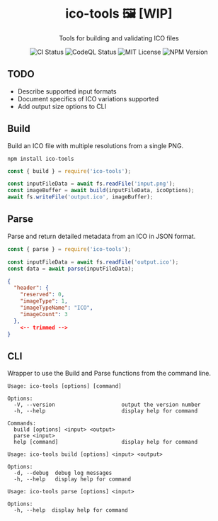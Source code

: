 <p align="center"><h1 align="center">
  ico-tools 🖼 [WIP]
</h1>

<p align="center">
  Tools for building and validating ICO files
</p>

<p align="center">
  <img src="https://github.com/jarrodconnolly/ico-tools/workflows/Node.js%20CI/badge.svg" alt="CI Status"/>
  <img src="https://github.com/jarrodconnolly/ico-tools/workflows/CodeQL/badge.svg" alt="CodeQL Status"/>
  <img src="https://badgen.net/github/license/jarrodconnolly/ico-tools" alt="MIT License" />
  <img src="https://badgen.net/npm/v/ico-tools" alt="NPM Version" />
</p>

## TODO
* Describe supported input formats
* Document specifics of ICO variations supported
* Add output size options to CLI

## Build
Build an ICO file with multiple resolutions from a single PNG.
```
npm install ico-tools
```
``` js
const { build } = require('ico-tools');

const inputFileData = await fs.readFile('input.png');
const imageBuffer = await build(inputFileData, icoOptions);
await fs.writeFile('output.ico', imageBuffer);
```


## Parse
Parse and return detailed metadata from an ICO in JSON format.
``` js
const { parse } = require('ico-tools');

const inputFileData = await fs.readFile('output.ico');
const data = await parse(inputFileData);
```
``` json
{
  "header": {
    "reserved": 0,
    "imageType": 1,
    "imageTypeName": "ICO",
    "imageCount": 3
  },
    <-- trimmed -->
}
```

## CLI
Wrapper to use the Build and Parse functions from the command line.

```
Usage: ico-tools [options] [command]

Options:
  -V, --version                     output the version number
  -h, --help                        display help for command

Commands:
  build [options] <input> <output>
  parse <input>
  help [command]                    display help for command
```

```
Usage: ico-tools build [options] <input> <output>

Options:
  -d, --debug  debug log messages
  -h, --help   display help for command
```

```
Usage: ico-tools parse [options] <input>

Options:
  -h, --help  display help for command
```
